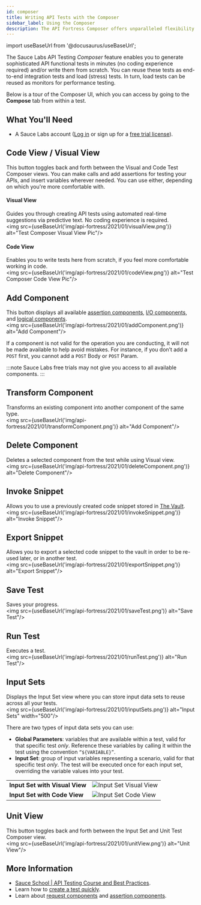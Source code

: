 ```yaml
---
id: composer
title: Writing API Tests with the Composer
sidebar_label: Using the Composer
description: The API Fortress Composer offers unparalleled flexibility and ease-of-use, with everything at your fingertips to build tests in minutes and eliminate many duplicate tasks.
---
```


import useBaseUrl from '@docusaurus/useBaseUrl';

The Sauce Labs API Testing _Composer_ feature enables you to generate sophisticated API functional tests in minutes (no coding experience required) and/or write them from scratch. You can reuse these tests as end-to-end integration tests and load (stress) tests. In turn, load tests can be reused as monitors for performance testing.

Below is a tour of the Composer UI, which you can access by going to the **Compose** tab from within a test.

## What You'll Need
* A Sauce Labs account ([Log in](https://accounts.saucelabs.com/am/XUI/#login/) or sign up for a [free trial license](https://saucelabs.com/sign-up)).

## Code View / Visual View
This button toggles back and forth between the Visual and Code Test Composer views. You can make calls and add assertions for testing your APIs, and insert variables wherever needed. You can use either, depending on which you're more comfortable with.

#### Visual View
Guides you through creating API tests using automated real-time suggestions via predictive text. No coding experience is required.<br/>
<img src={useBaseUrl('img/api-fortress/2021/01/visualView.png')} alt="Test Composer Visual View Pic"/>

#### Code View
Enables you to write tests here from scratch, if you feel more comfortable working in code.<br/>
<img src={useBaseUrl('img/api-fortress/2021/01/codeView.png')} alt="Test Composer Code View Pic"/>

## Add Component
This button displays all available [assertion components](/api-testing/composer/assertion-components/), [I/O components](/api-testing/composer/io-components/), and [logical components](/api-testing/composer/logical-components/).<br/>
<img src={useBaseUrl('img/api-fortress/2021/01/addComponent.png')} alt="Add Component"/>

If a component is not valid for the operation you are conducting, it will not be made available to help avoid mistakes. For instance, if you don’t add a `POST` first, you cannot add a `POST` Body or `POST` Param.

:::note
Sauce Labs free trials may not give you access to all available components.
:::

## Transform Component

Transforms an existing component into another component of the same type.<br/>
<img src={useBaseUrl('img/api-fortress/2021/01/transformComponent.png')} alt="Add Component"/>

## Delete Component
Deletes a selected component from the test while using Visual view.<br/>
<img src={useBaseUrl('img/api-fortress/2021/01/deleteComponent.png')} alt="Delete Component"/>

## Invoke Snippet
Allows you to use a previously created code snippet stored in [The Vault](/api-testing/the-vault).<br/>
<img src={useBaseUrl('img/api-fortress/2021/01/invokeSnippet.png')} alt="Invoke Snippet"/>

## Export Snippet
Allows you to export a selected code snippet to the vault in order to be re-used later, or in another test.<br/>
<img src={useBaseUrl('img/api-fortress/2021/01/exportSnippet.png')} alt="Export Snippet"/>

## Save Test
Saves your progress.<br/>
<img src={useBaseUrl('img/api-fortress/2021/01/saveTest.png')} alt="Save Test"/>

## Run Test
Executes a test.<br/>
<img src={useBaseUrl('img/api-fortress/2021/01/runTest.png')} alt="Run Test"/>

## Input Sets
Displays the Input Set view where you can store input data sets to reuse across all your tests.<br/>
<img src={useBaseUrl('img/api-fortress/2021/01/inputSets.png')} alt="Input Sets" width="500"/>

There are two types of input data sets you can use:
* __Global Parameters__: variables that are available within a test, valid for that specific test _only_. Reference these variables by calling it within the test using the convention `“${VARIABLE}”`.
* __Input Set__: group of input variables representing a scenario, valid for that specific test _only_. The test will be executed once for each input set, overriding the variable values into your test.

<table>
<tr>
<td><strong>Input Set with Visual View</strong></td>
<td> <img src={useBaseUrl('img/api-fortress/2021/01/inputVisual.png')} alt="Input Set Visual View"/> </td>
</tr>
<tr>
<td><strong>Input Set with Code View</strong></td>
<td><img src={useBaseUrl('img/api-fortress/2021/01/inputCode.png')} alt="Input Set Code View"/> </td>
</tr>
</table>

## Unit View
This button toggles back and forth between the Input Set and Unit Test Composer view.<br/>
<img src={useBaseUrl('img/api-fortress/2021/01/unitView.png')} alt="Unit View"/>


## More Information
* [Sauce School | API Testing Course and Best Practices](https://training.saucelabs.com/apiTesting/index.html).
* Learn how to [create a test quickly](/api-testing/quickstart).
* Learn about [request components](/api-testing/composer/io-components) and [assertion components](/api-testing/composer/assertion-components).
